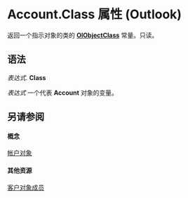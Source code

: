 
# Account.Class 属性 (Outlook)

返回一个指示对象的类的  **[OlObjectClass](33d724b3-df3c-2a7f-a80f-93b66d96f588.md)** 常量。只读。


## 语法

 _表达式_. **Class**

 _表达式_ 一个代表 **Account** 对象的变量。


## 另请参阅


#### 概念


[帐户对象](f624438c-4e45-2822-18b6-bfe8074a33c0.md)
#### 其他资源


[客户对象成员](37759c57-d1ec-775c-cbe6-75c8f314d196.md)